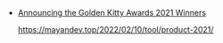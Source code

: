 - [Announcing the Golden Kitty Awards 2021 Winners](https://www.producthunt.com/stories/announcing-the-golden-kitty-awards-2021-winners)

    https://mayandev.top/2022/02/10/tool/product-2021/
